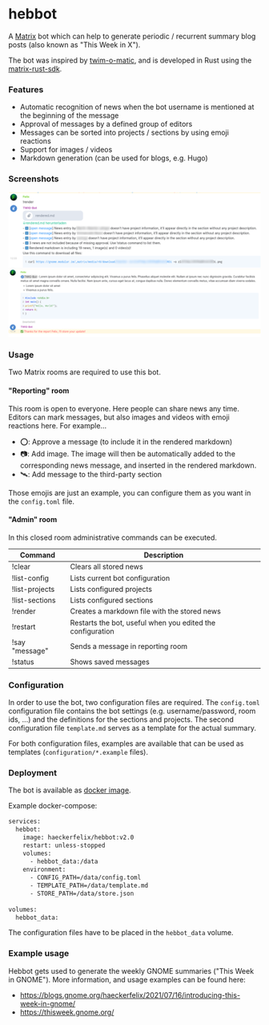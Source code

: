 # hebbot

A [Matrix](matrix.org) bot which can help to generate periodic / recurrent summary blog posts (also known as "This Week in X"). 

The bot was inspired by [twim-o-matic](https://github.com/matrix-org/twim-o-matic/tree/master/data), and is developed in Rust using the [matrix-rust-sdk](https://github.com/matrix-org/matrix-rust-sdk). 

### Features
- Automatic recognition of news when the bot username is mentioned at the beginning of the message
- Approval of messages by a defined group of editors
- Messages can be sorted into projects / sections by using emoji reactions
- Support for images / videos
- Markdown generation (can be used for blogs, e.g. Hugo) 

### Screenshots
![](images/render_command.png)
![](images/message_recognition.png)

### Usage
Two Matrix rooms are required to use this bot.

#### "Reporting" room
This room is open to everyone. Here people can share news any time. Editors can mark messages, but also images and videos with emoji reactions here. For example...
- ⭕: Approve a message (to include it in the rendered markdown)
- 📷️: Add image. The image will then be automatically added to the corresponding news message, and inserted in the rendered markdown. 
- 🛰️: Add message to the third-party section

Those emojis are just an example, you can configure them as you want in the `config.toml` file. 

#### "Admin" room
In this closed room administrative commands can be executed.

| Command         | Description                                                |
| --------------- | ---------------------------------------------------------- |
| !clear          | Clears all stored news                                     |
| !list-config    | Lists current bot configuration                            |
| !list-projects  | Lists configured projects                                  |
| !list-sections  | Lists configured sections                                  |
| !render         | Creates a markdown file with the stored news               |
| !restart        | Restarts the bot, useful when you edited the configuration |
| !say  "message" | Sends a message in reporting room                          |
| !status         | Shows saved messages                                       |

### Configuration
In order to use the bot, two configuration files are required. The `config.toml` configuration file contains the bot settings (e.g. username/password, room ids, ...) and the definitions for the sections and projects. The second configuration file `template.md` serves as a template for the actual summary.

For both configuration files, examples are available that can be used as templates (`configuration/*.example` files). 

### Deployment
The bot is available as [docker image](https://hub.docker.com/r/haeckerfelix/hebbot).

Example docker-compose:

```
services:
  hebbot:
    image: haeckerfelix/hebbot:v2.0
    restart: unless-stopped
    volumes:
      - hebbot_data:/data
    environment:
      - CONFIG_PATH=/data/config.toml
      - TEMPLATE_PATH=/data/template.md
      - STORE_PATH=/data/store.json

volumes:
  hebbot_data:
```

The configuration files have to be placed in the `hebbot_data` volume.


### Example usage
Hebbot gets used to generate the weekly GNOME summaries ("This Week in GNOME"). More information, and usage examples can be found here: 
- https://blogs.gnome.org/haeckerfelix/2021/07/16/introducing-this-week-in-gnome/
- https://thisweek.gnome.org/
